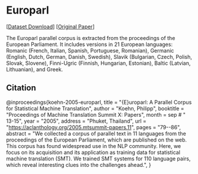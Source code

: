 # Europarl

[[Dataset Download](https://depia.wiki/files/europarl.jsonl.zst)] [[Original Paper](https://aclanthology.org/2005.mtsummit-papers.11//)]

The Europarl parallel corpus is extracted from the proceedings of the European Parliament. It includes versions in 21 European languages: Romanic (French, Italian, Spanish, Portuguese, Romanian), Germanic (English, Dutch, German, Danish, Swedish), Slavik (Bulgarian, Czech, Polish, Slovak, Slovene), Finni-Ugric (Finnish, Hungarian, Estonian), Baltic (Latvian, Lithuanian), and Greek.

## Citation

@inproceedings{koehn-2005-europarl,
    title = "{E}uroparl: A Parallel Corpus for Statistical Machine Translation",
    author = "Koehn, Philipp",
    booktitle = "Proceedings of Machine Translation Summit X: Papers",
    month = sep # " 13-15",
    year = "2005",
    address = "Phuket, Thailand",
    url = "https://aclanthology.org/2005.mtsummit-papers.11",
    pages = "79--86",
    abstract = "We collected a corpus of parallel text in 11 languages from the proceedings of the European Parliament, which are published on the web. This corpus has found widespread use in the NLP community. Here, we focus on its acquisition and its application as training data for statistical machine translation (SMT). We trained SMT systems for 110 language pairs, which reveal interesting clues into the challenges ahead.",
}
